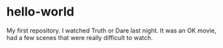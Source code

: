 # hello-world
My first repository.
I watched Truth or Dare last night.
It was an OK movie, had a few scenes that were really difficult to watch.
